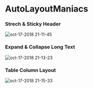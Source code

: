 # AutoLayoutManiacs

### Strech & Sticky Header
![oct-17-2018 21-11-45](https://user-images.githubusercontent.com/40610/47085331-48c73980-d251-11e8-8ffd-25c6c75b6044.gif)

### Expand & Collapse Long Text
![oct-17-2018 21-13-23](https://user-images.githubusercontent.com/40610/47085420-83c96d00-d251-11e8-9f9a-5757e4913330.gif)

### Table Column Layout
![oct-17-2018 21-15-33](https://user-images.githubusercontent.com/40610/47085526-d7d45180-d251-11e8-9293-7a82bbc6d6c7.gif)
